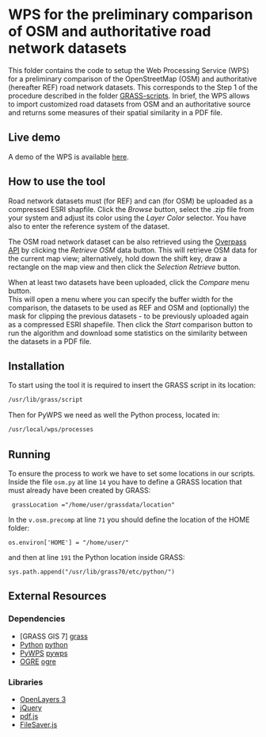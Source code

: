 # WPS for the preliminary comparison of OSM and authoritative road network datasets
This folder contains the code to setup the Web Processing Service (WPS) for a preliminary comparison of the OpenStreetMap (OSM) and authoritative (hereafter REF) road network datasets. This corresponds to the Step 1 of the procedure described in the folder [GRASS-scripts](https://github.com/MoniaMolinari/OSM-roads-comparison/tree/master/GRASS-scripts).
In brief, the WPS allows to import customized road datasets from OSM and an authoritative source and returns some measures of their spatial similarity in a PDF file.

## Live demo
A demo of the WPS is available [here](http://131.175.143.84/WPS/).

## How to use the tool
Road network datasets must (for REF) and can (for OSM) be uploaded as a compressed ESRI shapfile. Click the *Browse* button, select the .zip file from your system and adjust its color using the *Layer Color* selector. You have also to enter the reference system of the dataset.

The OSM road network dataset can be also retrieved using the [Overpass API](http://wiki.openstreetmap.org/wiki/Overpass_API) by clicking the *Retrieve OSM* data button. This will retrieve OSM data for the current map view; alternatively, hold down the shift key, draw a rectangle on the map view and then click the *Selection Retrieve* button.

When at least two datasets have been uploaded, click the *Compare* menu button.  
This will open a menu where you can specify the buffer width for the comparison, the datasets to be used as REF and OSM and (optionally) the mask for clipping the previous datasets - to be previously uploaded again as a compressed ESRI shapefile. Then click the *Start* comparison button to run the algorithm and download some statistics on the similarity between the datasets in a PDF file.

## Installation
To start using the tool it is required to insert the GRASS script in its location:
```sh
/usr/lib/grass/script
```

Then for PyWPS we need as well the Python process, located in:
```sh
/usr/local/wps/processes
```

## Running
To ensure the process to work we have to set some locations in our scripts.  
Inside the file `osm.py` at line `14` you have to define a GRASS location that must already have been created by GRASS:
```
 grassLocation ="/home/user/grassdata/location"
```
In the `v.osm.precomp` at line `71` you should define the location of the HOME folder:
```
os.environ['HOME'] = "/home/user/"
```
and then at line `191` the Python location inside GRASS: 
```
sys.path.append("/usr/lib/grass70/etc/python/")
```

## External Resources 
### Dependencies
* [GRASS GIS 7] [grass]  
* [Python] [python]  
* [PyWPS] [pywps]  
* [OGRE] [ogre]  


### Libraries
* [OpenLayers 3](http://openlayers.org/en/v3.4.0/examples)  
* [jQuery](https://jquery.com/)  
* [pdf.js](https://github.com/mozilla/pdf.js.git)  
* [FileSaver.js](https://github.com/eligrey/FileSaver.js.git)

[grass]: <https://grass.osgeo.org/grass7/>
[pap1]: <http://geomatica.como.polimi.it/workbooks/n12/FOSS4G-eu15_submission_70.pdf>
[ogre]: <http://ogre.adc4gis.com/>
[python]: <https://www.python.org/>
[pywps]: <http://pywps.wald.intevation.org/>
